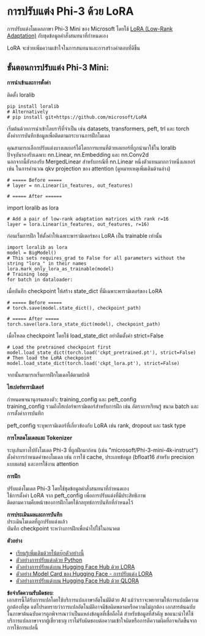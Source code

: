 # **การปรับแต่ง Phi-3 ด้วย LoRA**

การปรับแต่งโมเดลภาษา Phi-3 Mini ของ Microsoft โดยใช้ [LoRA (Low-Rank Adaptation)](https://github.com/microsoft/LoRA?WT.mc_id=aiml-138114-kinfeylo) กับชุดข้อมูลคำสั่งสนทนาที่กำหนดเอง

LoRA จะช่วยเพิ่มความเข้าใจในการสนทนาและการสร้างคำตอบที่ดีขึ้น

## ขั้นตอนการปรับแต่ง Phi-3 Mini:

**การนำเข้าและการตั้งค่า**

ติดตั้ง loralib

```
pip install loralib
# Alternatively
# pip install git+https://github.com/microsoft/LoRA

```

เริ่มต้นด้วยการนำเข้าไลบรารีที่จำเป็น เช่น datasets, transformers, peft, trl และ torch  
ตั้งค่าการบันทึกข้อมูลเพื่อติดตามกระบวนการฝึกโมเดล

คุณสามารถเลือกปรับแต่งบางเลเยอร์ได้โดยการแทนที่ด้วยเลเยอร์ที่ถูกนำมาใช้ใน loralib  
ปัจจุบันรองรับเฉพาะ nn.Linear, nn.Embedding และ nn.Conv2d  
นอกจากนี้ยังรองรับ MergedLinear สำหรับกรณีที่ nn.Linear หนึ่งตัวแทนมากกว่าหนึ่งเลเยอร์ เช่น ในการคำนวณ qkv projection ของ attention (ดูหมายเหตุเพิ่มเติมด้านล่าง)

```
# ===== Before =====
# layer = nn.Linear(in_features, out_features)
```

```
# ===== After ======
```

import loralib as lora

```
# Add a pair of low-rank adaptation matrices with rank r=16
layer = lora.Linear(in_features, out_features, r=16)
```

ก่อนเริ่มการฝึก ให้ตั้งค่าให้เฉพาะพารามิเตอร์ของ LoRA เป็น trainable เท่านั้น

```
import loralib as lora
model = BigModel()
# This sets requires_grad to False for all parameters without the string "lora_" in their names
lora.mark_only_lora_as_trainable(model)
# Training loop
for batch in dataloader:
```

เมื่อบันทึก checkpoint ให้สร้าง state_dict ที่มีเฉพาะพารามิเตอร์ของ LoRA

```
# ===== Before =====
# torch.save(model.state_dict(), checkpoint_path)
```  
```
# ===== After =====
torch.save(lora.lora_state_dict(model), checkpoint_path)
```

เมื่อโหลด checkpoint โดยใช้ load_state_dict อย่าลืมตั้งค่า strict=False

```
# Load the pretrained checkpoint first
model.load_state_dict(torch.load('ckpt_pretrained.pt'), strict=False)
# Then load the LoRA checkpoint
model.load_state_dict(torch.load('ckpt_lora.pt'), strict=False)
```

จากนั้นสามารถเริ่มการฝึกโมเดลได้ตามปกติ

**ไฮเปอร์พารามิเตอร์**

กำหนดพจนานุกรมสองตัว: training_config และ peft_config  
training_config รวมถึงไฮเปอร์พารามิเตอร์สำหรับการฝึก เช่น อัตราการเรียนรู้ ขนาด batch และการตั้งค่าการบันทึก

peft_config ระบุพารามิเตอร์ที่เกี่ยวข้องกับ LoRA เช่น rank, dropout และ task type

**การโหลดโมเดลและ Tokenizer**

ระบุเส้นทางไปยังโมเดล Phi-3 ที่ถูกฝึกมาก่อน (เช่น "microsoft/Phi-3-mini-4k-instruct")  
ตั้งค่าการกำหนดค่าของโมเดล เช่น การใช้ cache, ประเภทข้อมูล (bfloat16 สำหรับ precision แบบผสม) และการใช้งาน attention

**การฝึก**

ปรับแต่งโมเดล Phi-3 โดยใช้ชุดข้อมูลคำสั่งสนทนาที่กำหนดเอง  
ใช้การตั้งค่า LoRA จาก peft_config เพื่อการปรับแต่งที่มีประสิทธิภาพ  
ติดตามความคืบหน้าของการฝึกโดยใช้กลยุทธ์การบันทึกที่กำหนดไว้

**การประเมินผลและการบันทึก**  
ประเมินโมเดลที่ถูกปรับแต่งแล้ว  
บันทึก checkpoint ระหว่างการฝึกเพื่อนำไปใช้ในอนาคต

**ตัวอย่าง**
- [เรียนรู้เพิ่มเติมด้วยโน้ตบุ๊กตัวอย่างนี้](../../../../code/03.Finetuning/Phi_3_Inference_Finetuning.ipynb)
- [ตัวอย่างการปรับแต่งด้วย Python](../../../../code/03.Finetuning/FineTrainingScript.py)
- [ตัวอย่างการปรับแต่งบน Hugging Face Hub ด้วย LORA](../../../../code/03.Finetuning/Phi-3-finetune-lora-python.ipynb)
- [ตัวอย่าง Model Card ของ Hugging Face - การปรับแต่ง LORA](https://huggingface.co/microsoft/Phi-3-mini-4k-instruct/blob/main/sample_finetune.py)
- [ตัวอย่างการปรับแต่งบน Hugging Face Hub ด้วย QLORA](../../../../code/03.Finetuning/Phi-3-finetune-qlora-python.ipynb)

**ข้อจำกัดความรับผิดชอบ**:  
เอกสารนี้ได้รับการแปลโดยใช้บริการแปลภาษาอัตโนมัติด้วย AI แม้ว่าเราจะพยายามให้การแปลมีความถูกต้องที่สุด แต่โปรดทราบว่าการแปลอัตโนมัติอาจมีข้อผิดพลาดหรือความไม่ถูกต้อง เอกสารต้นฉบับในภาษาต้นฉบับควรถูกพิจารณาว่าเป็นแหล่งข้อมูลที่เชื่อถือได้ สำหรับข้อมูลที่สำคัญ ขอแนะนำให้ใช้บริการแปลภาษาจากผู้เชี่ยวชาญ เราไม่รับผิดชอบต่อความเข้าใจผิดหรือการตีความผิดที่อาจเกิดขึ้นจากการใช้การแปลนี้